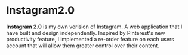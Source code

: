# Instagram2.0

**Instagram 2.0** is my own verision of Instagram. A web application that I have built and design independently. Inspired by Pinterest's new productivity feature, I implemented a re-order feature on each users account that will allow them greater control over their content. 
